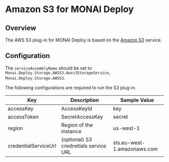 <!--
  ~ Copyright 2021-2025 MONAI Consortium
  ~
  ~ Licensed under the Apache License, Version 2.0 (the "License");
  ~ you may not use this file except in compliance with the License.
  ~ You may obtain a copy of the License at
  ~
  ~     http://www.apache.org/licenses/LICENSE-2.0
  ~
  ~ Unless required by applicable law or agreed to in writing, software
  ~ distributed under the License is distributed on an "AS IS" BASIS,
  ~ WITHOUT WARRANTIES OR CONDITIONS OF ANY KIND, either express or implied.
  ~ See the License for the specific language governing permissions and
  ~ limitations under the License.
-->

# Amazon S3 for MONAI Deploy

## Overview

The AWS S3 plug-in for MONAI Deploy is based on the [Amazon S3](https://aws.amazon.com/s3/) service.

## Configuration

The `serviceAssemblyName` should be set to `Monai.Deploy.Storage.AWSS3.Awss3StorageService, Monai.Deploy.Storage.AWSS3`.

The following configurations are required to run the S3 plug-in.

| Key                  | Description                           | Sample Value                |
| -------------------- | ------------------------------------- | --------------------------- |
| accessKey            | AccessKeyId                           | key                         |
| accessToken          | SecretAccessKey                       | secret                      |
| region               | Region of the instance                | us-west-1                   |
| credentialServiceUrl | (optional) S3 crednetials service URL | sts.eu-west-1.amazonaws.com |
